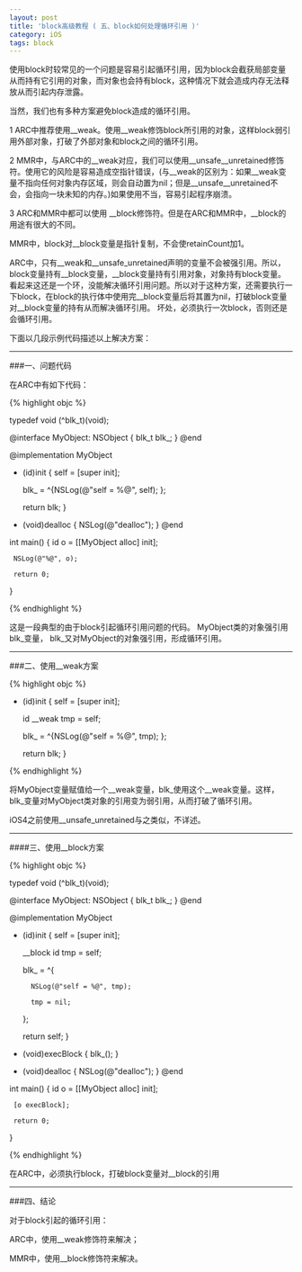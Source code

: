 ```yaml
---
layout: post
title: 'block高级教程 ( 五、block如何处理循环引用 )'
category: iOS
tags: block
---
```


使用block时较常见的一个问题是容易引起循环引用，因为block会截获局部变量从而持有它引用的对象，而对象也会持有block，这种情况下就会造成内存无法释放从而引起内存泄露。

当然，我们也有多种方案避免block造成的循环引用。

1 ARC中推荐使用\_\_weak。使用\_\_weak修饰block所引用的对象，这样block弱引用外部对象，打破了外部对象和block之间的循环引用。

2 MMR中，与ARC中的\_\_weak对应，我们可以使用\_\_unsafe\_\_unretained修饰符。使用它的风险是容易造成空指针错误，(与\_\_weak的区别为：如果\_\_weak变量不指向任何对象内存区域，则会自动置为nil；但是\_\_unsafe\_\_unretained不会，会指向一块未知的内存。)如果使用不当，容易引起程序崩溃。

3 ARC和MMR中都可以使用 \_\_block修饰符。但是在ARC和MMR中，\_\_block的用途有很大的不同。

MMR中，block对\_\_block变量是指针复制，不会使retainCount加1。

ARC中，只有\_\_weak和\_\_unsafe_unretained声明的变量不会被强引用。所以，block变量持有\_\_block变量，\_\_block变量持有引用对象，对象持有block变量。看起来这还是一个环，没能解决循环引用问题。所以对于这种方案，还需要执行一下block，在block的执行体中使用完\_\_block变量后将其置为nil，打破block变量对\_\_block变量的持有从而解决循环引用。
 坏处，必须执行一次block，否则还是会循环引用。

下面以几段示例代码描述以上解决方案：

----
###一、问题代码

在ARC中有如下代码：

{% highlight objc %}

typedef void (^blk_t)(void);

@interface MyObject: NSObject
{
   blk_t blk_;
}
@end


@implementation MyObject

- (id)init
{
     self = [super init];

     blk_ = ^{NSLog(@"self = %@", self); };

     return blk;
}

- (void)dealloc
{
     NSLog(@"dealloc");
}
@end


int main()
{
     id o = [[MyObject alloc] init];

     NSLog(@"%@", o);

     return 0;
}

{% endhighlight %}

这是一段典型的由于block引起循环引用问题的代码。 MyObject类的对象强引用blk_变量， blk_又对MyObject的对象强引用，形成循环引用。

----
###二、使用__weak方案

{% highlight objc %}

- (id)init
{
     self = [super init];

     id __weak tmp = self;

     blk_ = ^{NSLog(@"self = %@", tmp); };

     return blk;
} 

{% endhighlight %}

将MyObject变量赋值给一个\_\_weak变量，blk\_使用这个\_\_weak变量。这样，blk\_变量对MyObject类对象的引用变为弱引用，从而打破了循环引用。

iOS4之前使用__unsafe_unretained与之类似，不详述。

----
####三、使用__block方案

{% highlight objc %}

typedef void (^blk_t)(void);

@interface MyObject: NSObject
{
   blk_t blk_;
}
@end


@implementation MyObject

- (id)init
{
     self = [super init];

    __block id tmp = self;

     blk_ = ^{

        NSLog(@"self = %@", tmp);
    
        tmp = nil;    
     };

     return self;
}

- (void)execBlock
{
     blk_();
}

- (void)dealloc
{
     NSLog(@"dealloc");
}
@end


int main()
{
     id o = [[MyObject alloc] init];

     [o execBlock];

     return 0;
}

{% endhighlight %}

在ARC中，必须执行block，打破block变量对__block的引用

----
###四、结论

对于block引起的循环引用：

ARC中，使用\_\_weak修饰符来解决；

MMR中，使用\_\_block修饰符来解决。

